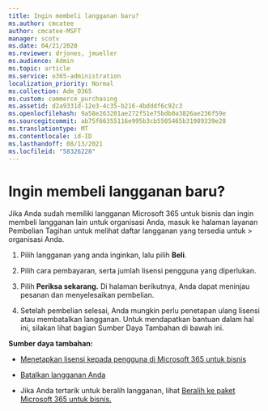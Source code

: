 ```yaml
---
title: Ingin membeli langganan baru?
ms.author: cmcatee
author: cmcatee-MSFT
manager: scotv
ms.date: 04/21/2020
ms.reviewer: drjones, jmueller
ms.audience: Admin
ms.topic: article
ms.service: o365-administration
localization_priority: Normal
ms.collection: Adm_O365
ms.custom: commerce_purchasing
ms.assetid: d2a9331d-12e3-4c35-b216-4bdddf6c92c3
ms.openlocfilehash: 9a58e263201ae272f51e75bdb0a3826ae236f59e
ms.sourcegitcommit: ab75f66355116e995b3cb5505465b31989339e28
ms.translationtype: MT
ms.contentlocale: id-ID
ms.lasthandoff: 08/13/2021
ms.locfileid: "58326228"
---
```

# <a name="looking-to-buy-a-new-subscription"></a>Ingin membeli langganan baru?

Jika Anda sudah memiliki langganan Microsoft 365 untuk bisnis dan ingin membeli langganan lain  untuk organisasi Anda, masuk ke halaman layanan Pembelian Tagihan untuk melihat daftar langganan yang tersedia untuk \> [](https://go.microsoft.com/fwlink/p/?linkid=868433) organisasi Anda.
 
1. Pilih langganan yang anda inginkan, lalu pilih **Beli**.

2. Pilih cara pembayaran, serta jumlah lisensi pengguna yang diperlukan.

3. Pilih **Periksa sekarang.** Di halaman berikutnya, Anda dapat meninjau pesanan dan menyelesaikan pembelian.

4. Setelah pembelian selesai, Anda mungkin perlu penetapan ulang lisensi atau membatalkan langganan. Untuk mendapatkan bantuan dalam hal ini, silakan lihat bagian Sumber Daya Tambahan di bawah ini.

 **Sumber daya tambahan:**
  
- [Menetapkan lisensi kepada pengguna di Microsoft 365 untuk bisnis](https://docs.microsoft.com/microsoft-365/admin/add-users/add-users)
    
- [Batalkan langganan Anda](https://docs.microsoft.com/microsoft-365/commerce/subscriptions/cancel-your-subscription)
    
- Jika Anda tertarik untuk beralih langganan, lihat [Beralih ke paket Microsoft 365 untuk bisnis.](https://docs.microsoft.com/microsoft-365/commerce/subscriptions/switch-to-a-different-plan)